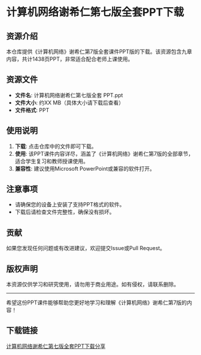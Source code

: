 # 计算机网络谢希仁第七版全套PPT下载

## 资源介绍

本仓库提供《计算机网络》谢希仁第7版全套课件PPT版的下载。该资源包含九章内容，共计1438页PPT，非常适合配合老师上课使用。

## 资源文件

- **文件名**: 计算机网络谢希仁第七版全套 PPT.ppt
- **文件大小**: 约XX MB（具体大小请下载后查看）
- **文件格式**: PPT

## 使用说明

1. **下载**: 点击仓库中的文件即可下载。
2. **使用**: 该PPT课件内容详尽，涵盖了《计算机网络》谢希仁第7版的全部章节，适合学生复习和教师授课使用。
3. **兼容性**: 建议使用Microsoft PowerPoint或兼容的软件打开。

## 注意事项

- 请确保您的设备上安装了支持PPT格式的软件。
- 下载后请检查文件完整性，确保没有损坏。

## 贡献

如果您发现任何问题或有改进建议，欢迎提交Issue或Pull Request。

## 版权声明

本资源仅供学习和研究使用，请勿用于商业用途。如有侵权，请联系删除。

---

希望这份PPT课件能够帮助您更好地学习和理解《计算机网络》谢希仁第7版的内容！

## 下载链接

[计算机网络谢希仁第七版全套PPT下载分享](https://pan.quark.cn/s/82e6d088e21f)